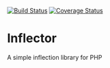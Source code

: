 [![Build Status](https://travis-ci.org/ciatog/PhpInflector.svg?branch=master)](https://travis-ci.org/ciatog/PhpInflector)
[![Coverage Status](https://coveralls.io/repos/ciatog/PhpInflector/badge.png?branch=master)](https://coveralls.io/r/ciatog/PhpInflector?branch=master)

Inflector
=========

A simple inflection library for PHP
